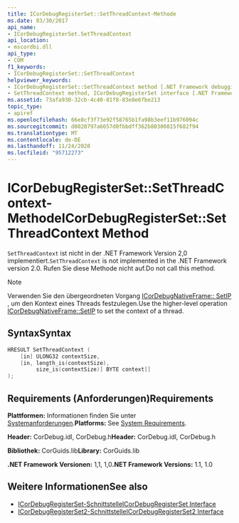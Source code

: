 ```yaml
---
title: ICorDebugRegisterSet::SetThreadContext-Methode
ms.date: 03/30/2017
api_name:
- ICorDebugRegisterSet.SetThreadContext
api_location:
- mscordbi.dll
api_type:
- COM
f1_keywords:
- ICorDebugRegisterSet::SetThreadContext
helpviewer_keywords:
- ICorDebugRegisterSet::SetThreadContext method [.NET Framework debugging]
- SetThreadContext method, ICorDebugRegisterSet interface [.NET Framework debugging]
ms.assetid: 73afa930-32cb-4c40-81f8-83e8e6fbe213
topic_type:
- apiref
ms.openlocfilehash: 66e8cf3f73e92f58765b1fa98b3eef11b976094c
ms.sourcegitcommit: d8020797a6657d0fbbdff362b80300815f682f94
ms.translationtype: MT
ms.contentlocale: de-DE
ms.lasthandoff: 11/24/2020
ms.locfileid: "95712273"
---
```

# <a name="icordebugregistersetsetthreadcontext-method"></a><span data-ttu-id="68545-102">ICorDebugRegisterSet::SetThreadContext-Methode</span><span class="sxs-lookup"><span data-stu-id="68545-102">ICorDebugRegisterSet::SetThreadContext Method</span></span>

<span data-ttu-id="68545-103">`SetThreadContext` ist nicht in der .NET Framework Version 2,0 implementiert.</span><span class="sxs-lookup"><span data-stu-id="68545-103">`SetThreadContext` is not implemented in the .NET Framework version 2.0.</span></span> <span data-ttu-id="68545-104">Rufen Sie diese Methode nicht auf.</span><span class="sxs-lookup"><span data-stu-id="68545-104">Do not call this method.</span></span>  
  
> [!NOTE]
> <span data-ttu-id="68545-105">Verwenden Sie den übergeordneten Vorgang [ICorDebugNativeFrame:: SetIP](icordebugnativeframe-setip-method.md) , um den Kontext eines Threads festzulegen.</span><span class="sxs-lookup"><span data-stu-id="68545-105">Use the higher-level operation [ICorDebugNativeFrame::SetIP](icordebugnativeframe-setip-method.md) to set the context of a thread.</span></span>  
  
## <a name="syntax"></a><span data-ttu-id="68545-106">Syntax</span><span class="sxs-lookup"><span data-stu-id="68545-106">Syntax</span></span>  
  
```cpp  
HRESULT SetThreadContext (  
    [in] ULONG32 contextSize,  
    [in, length_is(contextSize),  
         size_is(contextSize)] BYTE context[]  
);  
```  
  
## <a name="requirements"></a><span data-ttu-id="68545-107">Requirements (Anforderungen)</span><span class="sxs-lookup"><span data-stu-id="68545-107">Requirements</span></span>  

 <span data-ttu-id="68545-108">**Plattformen:** Informationen finden Sie unter [Systemanforderungen](../../get-started/system-requirements.md).</span><span class="sxs-lookup"><span data-stu-id="68545-108">**Platforms:** See [System Requirements](../../get-started/system-requirements.md).</span></span>  
  
 <span data-ttu-id="68545-109">**Header:** CorDebug.idl, CorDebug.h</span><span class="sxs-lookup"><span data-stu-id="68545-109">**Header:** CorDebug.idl, CorDebug.h</span></span>  
  
 <span data-ttu-id="68545-110">**Bibliothek:** CorGuids.lib</span><span class="sxs-lookup"><span data-stu-id="68545-110">**Library:** CorGuids.lib</span></span>  
  
 <span data-ttu-id="68545-111">**.NET Framework Versionen:** 1,1, 1,0</span><span class="sxs-lookup"><span data-stu-id="68545-111">**.NET Framework Versions:** 1.1, 1.0</span></span>  
  
## <a name="see-also"></a><span data-ttu-id="68545-112">Weitere Informationen</span><span class="sxs-lookup"><span data-stu-id="68545-112">See also</span></span>

- [<span data-ttu-id="68545-113">ICorDebugRegisterSet-Schnittstelle</span><span class="sxs-lookup"><span data-stu-id="68545-113">ICorDebugRegisterSet Interface</span></span>](icordebugregisterset-interface.md)
- [<span data-ttu-id="68545-114">ICorDebugRegisterSet2-Schnittstelle</span><span class="sxs-lookup"><span data-stu-id="68545-114">ICorDebugRegisterSet2 Interface</span></span>](icordebugregisterset2-interface.md)

